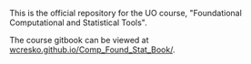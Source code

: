 This is the official repository for the UO course, "Foundational Computational and Statistical Tools".

The course gitbook can be viewed at [wcresko.github.io/Comp_Found_Stat_Book/](https://wcresko.github.io/Comp_Found_Stat_Book/).
